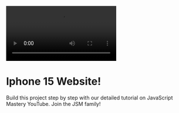 <video>
<source src="https://www.youtube.com/watch?v=RbxHZwFtRT4" />
</video>
<h1>Iphone 15 Website!</h1> 
Build this project step by step with our detailed tutorial on JavaScript Mastery YouTube. Join the JSM family!
